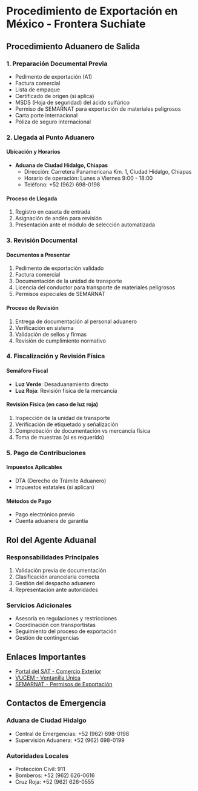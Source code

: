 # Procedimiento de Exportación en México - Frontera Suchiate

## Procedimiento Aduanero de Salida

### 1. Preparación Documental Previa

- Pedimento de exportación (A1)
- Factura comercial
- Lista de empaque
- Certificado de origen (si aplica)
- MSDS (Hoja de seguridad) del ácido sulfúrico
- Permiso de SEMARNAT para exportación de materiales peligrosos
- Carta porte internacional
- Póliza de seguro internacional

### 2. Llegada al Punto Aduanero

#### Ubicación y Horarios

- **Aduana de Ciudad Hidalgo, Chiapas**
  - Dirección: Carretera Panamericana Km. 1, Ciudad Hidalgo, Chiapas
  - Horario de operación: Lunes a Viernes 9:00 - 18:00
  - Teléfono: +52 (962) 698-0198

#### Proceso de Llegada

1. Registro en caseta de entrada
2. Asignación de andén para revisión
3. Presentación ante el módulo de selección automatizada

### 3. Revisión Documental

#### Documentos a Presentar

1. Pedimento de exportación validado
2. Factura comercial
3. Documentación de la unidad de transporte
4. Licencia del conductor para transporte de materiales peligrosos
5. Permisos especiales de SEMARNAT

#### Proceso de Revisión

1. Entrega de documentación al personal aduanero
2. Verificación en sistema
3. Validación de sellos y firmas
4. Revisión de cumplimiento normativo

### 4. Fiscalización y Revisión Física

#### Semáforo Fiscal

- **Luz Verde**: Desaduanamiento directo
- **Luz Roja**: Revisión física de la mercancía

#### Revisión Física (en caso de luz roja)

1. Inspección de la unidad de transporte
2. Verificación de etiquetado y señalización
3. Comprobación de documentación vs mercancía física
4. Toma de muestras (si es requerido)

### 5. Pago de Contribuciones

#### Impuestos Aplicables

- DTA (Derecho de Trámite Aduanero)
- Impuestos estatales (si aplican)

#### Métodos de Pago

- Pago electrónico previo
- Cuenta aduanera de garantía

## Rol del Agente Aduanal

### Responsabilidades Principales

1. Validación previa de documentación
2. Clasificación arancelaria correcta
3. Gestión del despacho aduanero
4. Representación ante autoridades

### Servicios Adicionales

- Asesoría en regulaciones y restricciones
- Coordinación con transportistas
- Seguimiento del proceso de exportación
- Gestión de contingencias

## Enlaces Importantes

- [Portal del SAT - Comercio Exterior](https://www.sat.gob.mx/comercio-exterior)
- [VUCEM - Ventanilla Única](https://www.ventanillaunica.gob.mx/)
- [SEMARNAT - Permisos de Exportación](https://www.gob.mx/semarnat)

## Contactos de Emergencia

### Aduana de Ciudad Hidalgo

- Central de Emergencias: +52 (962) 698-0198
- Supervisión Aduanera: +52 (962) 698-0199

### Autoridades Locales

- Protección Civil: 911
- Bomberos: +52 (962) 626-0616
- Cruz Roja: +52 (962) 626-0555

